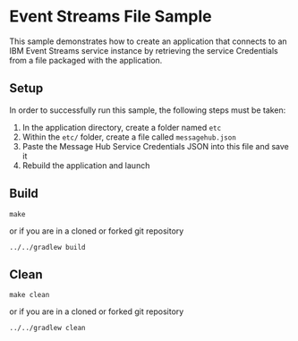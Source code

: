 # Event Streams File Sample

This sample demonstrates how to create an application that connects to an IBM Event Streams service instance 
by retrieving the service Credentials from a file packaged with the application. 

## Setup
In order to successfully run this sample, the following steps must be taken:

 1. In the application directory, create a folder named `etc`
 2. Within the `etc/` folder, create a file called `messagehub.json`
 3. Paste the Message Hub Service Credentials JSON into this file and save it
 4. Rebuild the application and launch

## Build

```
make
```

or if you are in a cloned or forked git repository

```
../../gradlew build
```

## Clean


```
make clean
```

or if you are in a cloned or forked git repository

```
../../gradlew clean
```
